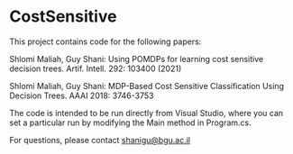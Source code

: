 # CostSensitive
This project contains code for the following papers:

Shlomi Maliah, Guy Shani: Using POMDPs for learning cost sensitive decision trees. Artif. Intell. 292: 103400 (2021)

Shlomi Maliah, Guy Shani: MDP-Based Cost Sensitive Classification Using Decision Trees. AAAI 2018: 3746-3753

The code is intended to be run directly from Visual Studio, where you can set a particular run by modifying the Main method in Program.cs.

For questions, please contact shanigu@bgu.ac.il
